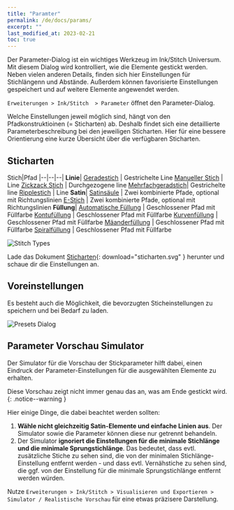 ```yaml
---
title: "Paramter"
permalink: /de/docs/params/
excerpt: ""
last_modified_at: 2023-02-21
toc: true
---
```

Der Parameter-Dialog ist ein wichtiges Werkzeug im Ink/Stitch Universum. Mit diesem Dialog wird kontrolliert, wie die Elemente gestickt werden. Neben vielen anderen Details, finden sich hier Einstellungen für Stichlängenn und Abstände. Außerdem können favorisierte Einstellungen gespeichert und auf weitere Elemente angewendet werden.

`Erweiterungen > Ink/Stitch  > Parameter` öffnet den Parameter-Dialog.

Welche Einstellungen jeweil möglich sind, hängt von den Pfadkonstruktioinen (= Sticharten) ab. Deshalb findet sich eine detaillierte Parameterbeschreibung bei den jeweiligen Sticharten. Hier für eine bessere Orientierung eine kurze Übersicht über die verfügbaren Sticharten.

## Sticharten

Stich|Pfad
|--|--|--|
**Linie**|
[Geradestich](/de/docs/stitches/running-stitch/)    | Gestrichelte Line
[Manueller Stich](/de/docs/stitches/manual-stitch/) | Line
[Zickzack Stich](/de/docs/stitches/zigzag-stitch/)  | Durchgezogene line
[Mehrfachgeradstich](/de/docs/stitches/bean-stitch/)| Gestrichelte line
[Ripplestich](/de/docs/stitches/ripple-stitch)      | Line
**Satin**|
[Satinsäule](/de/docs/stitches/satin-column)        | Zwei kombinierte Pfade, optional mit Richtungslinien
[E-Stich](/de/docs/stitches/e-stitch)               | Zwei kombinierte Pfade, optional mit Richtungslinien
**Füllung**|
[Automatische Füllung](/de/docs/stitches/fill-stitch/) | Geschlossener Pfad mit Füllfarbe
[Kontufüllung](/de/docs/stitches/contour-fill)      | Geschlossener Pfad mit Füllfarbe
[Kurvenfüllung](/de/docs/stitches/guided-fill)      | Geschlossener Pfad mit Füllfarbe
[Mäanderfüllung](/de/docs/stitches/contour-fill)    | Geschlossener Pfad mit Füllfarbe
[Spiralfüllung](/de/docs/stitches/guided-fill)      | Geschlossener Pfad mit Füllfarbe

![Stitch Types](/assets/images/docs/stitch-types.svg)

Lade das Dokument [Sticharten](/assets/images/docs/stitch-types.svg){: download="sticharten.svg" } herunter und schaue dir die Einstellungen an.

## Voreinstellungen

Es besteht auch die Möglichkeit, die bevorzugten Sticheinstellungen zu speichern und bei Bedarf zu laden.

![Presets Dialog](/assets/images/docs/de/params-presets.jpg)

## Parameter Vorschau Simulator

Der Simulator für die Vorschau der Stickparameter hilft dabei, einen Eindruck der Parameter-Einstellungen für die ausgewählten Elemente zu erhalten.

Diese Vorschau zeigt nicht immer genau das an, was am Ende gestickt wird.
{: .notice--warning }

Hier einige Dinge, die dabei beachtet werden sollten:

1. **Wähle nicht gleichzeitig Satin-Elemente und einfache Linien aus**. Der Simulator sowie die Parameter können diese nur getrennt behandeln.
2. Der Simulator **ignoriert die Einstellungen für die minimale Stichlänge und die minimale Sprungstichlänge**. Das bedeutet, dass evtl. zusätzliche Stiche zu sehen sind, die von der minimalen Stichlänge-Einstellung entfernt werden - und dass evtl. Vernähstiche zu sehen sind, die ggf. von der Einstellung für die minimale Sprungstichlänge entfernt werden würden.

Nutze `Erweiterungen > Ink/Stitch > Visualisieren und Exportieren > Simulator / Realistische Vorschau` für eine etwas präzisere Darstellung.
